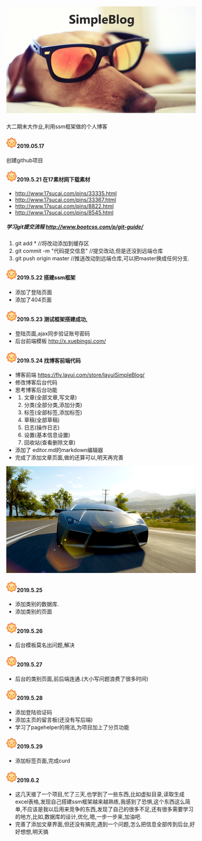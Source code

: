 ﻿#                                 ![](<https://github.com/ZhaoGuorui666/simpleBlog/blob/master/README_IMG/wallhaven-20634_960x540.png>)



大二期末大作业,利用ssm框架做的个人博客

#### ![](<https://github.com/ZhaoGuorui666/simpleBlog/blob/master/README_IMG/20190524100737.png>)2019.05.17

创建github项目

#### ![](<https://github.com/ZhaoGuorui666/simpleBlog/blob/master/README_IMG/20190524100737.png>)2019.5.21 在17素材网下载素材

- http://www.17sucai.com/pins/33335.html
- http://www.17sucai.com/pins/33367.html
- http://www.17sucai.com/pins/8822.html
- http://www.17sucai.com/pins/8545.html

##### 学习git提交流程 <http://www.bootcss.com/p/git-guide/>

1. git add *		//将改动添加到缓存区
2. git commit -m "代码提交信息"             //提交改动,但是还没到远端仓库
3. git push origin master              //推送改动到远端仓库,可以把master换成任何分支.

#### ![](<https://github.com/ZhaoGuorui666/simpleBlog/blob/master/README_IMG/20190524100737.png>)2019.5.22 搭建ssm框架

* 添加了登陆页面
* 添加了404页面

#### ![](<https://github.com/ZhaoGuorui666/simpleBlog/blob/master/README_IMG/20190524100737.png>)2019.5.23 测试框架搭建成功,

* 登陆页面,ajax同步验证账号密码
* 后台前端模板 <http://x.xuebingsi.com/>

#### ![](<https://github.com/ZhaoGuorui666/simpleBlog/blob/master/README_IMG/20190524100737.png>)2019.5.24 找博客前端代码

* 博客前端 <https://fly.layui.com/store/layuiSimpleBlog/>
* 修改博客后台代码
* 思考博客后台功能
* 1. 文章(全部文章,写文章)
  2. 分类(全部分类,添加分类)
  3. 标签(全部标签,添加标签)
  4. 草稿(全部草稿)
  5. 日志(操作日志)
  6. 设置(基本信息设置)
  7. 回收站(查看删除文章)
* 添加了 editor.md的markdown编辑器
* 完成了添加文章页面,做的还算可以,明天再完善

![](<https://github.com/ZhaoGuorui666/simpleBlog/blob/master/README_IMG/wallhaven-769261_960x540.png>)

#### ![](<https://github.com/ZhaoGuorui666/simpleBlog/blob/master/README_IMG/20190524100737.png>)2019.5.25

* 添加类别的数据库.
* 添加类别的页面

#### ![](<https://github.com/ZhaoGuorui666/simpleBlog/blob/master/README_IMG/20190524100737.png>)2019.5.26

* 后台模板莫名出问题,解决

#### ![](<https://github.com/ZhaoGuorui666/simpleBlog/blob/master/README_IMG/20190524100737.png>)2019.5.27

* 后台的类别页面,前后端连通.(大小写问题浪费了很多时间)

#### ![](<https://github.com/ZhaoGuorui666/simpleBlog/blob/master/README_IMG/20190524100737.png>)2019.5.28

* 添加登陆验证码
* 添加主页的留言板(还没有写后端)
* 学习了pagehelper的用法,为项目加上了分页功能

#### ![](<https://github.com/ZhaoGuorui666/simpleBlog/blob/master/README_IMG/20190524100737.png>)2019.5.29

* 添加标签页面,完成curd

#### ![](<https://github.com/ZhaoGuorui666/simpleBlog/blob/master/README_IMG/20190524100737.png>)2019.6.2

* 这几天接了一个项目,忙了三天,也学到了一些东西,比如虚拟目录,读取生成excel表格,发现自己搭建ssm框架越来越熟练,我感到了恐惧,这个东西这么简单,不应该是我以后用来竞争的东西,发现了自己的很多不足,还有很多需要学习的地方,比如,数据库的设计,优化,嗯,一步一步来,加油吧.
* 完善了添加文章界面,但还没有搞完,遇到一个问题,怎么把信息全部传到后台,好好想想,明天搞